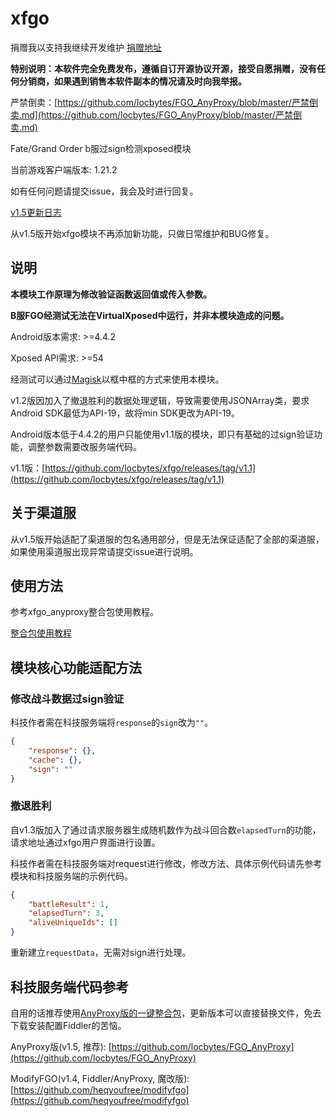 # xfgo

捐赠我以支持我继续开发维护 [捐赠地址](https://github.com/locbytes/donation)

**特别说明：本软件完全免费发布，遵循自订开源协议开源，接受自愿捐赠，没有任何分销商，如果遇到销售本软件副本的情况请及时向我举报。**

严禁倒卖：[https://github.com/locbytes/FGO_AnyProxy/blob/master/严禁倒卖.md](https://github.com/locbytes/FGO_AnyProxy/blob/master/严禁倒卖.md)

Fate/Grand Order b服过sign检测xposed模块

当前游戏客户端版本: 1.21.2

如有任何问题请提交issue，我会及时进行回复。

[v1.5更新日志](https://github.com/locbytes/xfgo/blob/master/ChangeLog.md)

从v1.5版开始xfgo模块不再添加新功能，只做日常维护和BUG修复。

## 说明

**本模块工作原理为修改验证函数返回值或传入参数。**

**B服FGO经测试无法在VirtualXposed中运行，并非本模块造成的问题。**

Android版本需求: >=4.4.2

Xposed API需求: >=54

经测试可以通过[Magisk](https://forum.xda-developers.com/apps/magisk)以框中框的方式来使用本模块。

v1.2版因加入了撤退胜利的数据处理逻辑，导致需要使用JSONArray类，要求Android SDK最低为API-19，故将min SDK更改为API-19。

Android版本低于4.4.2的用户只能使用v1.1版的模块，即只有基础的过sign验证功能，调整参数需要改服务端代码。

v1.1版：[https://github.com/locbytes/xfgo/releases/tag/v1.1](https://github.com/locbytes/xfgo/releases/tag/v1.1)

## 关于渠道服

从v1.5版开始适配了渠道服的包名通用部分，但是无法保证适配了全部的渠道服，如果使用渠道服出现异常请提交issue进行说明。

## 使用方法

参考xfgo_anyproxy整合包使用教程。

[整合包使用教程](https://github.com/locbytes/FGO_AnyProxy/blob/master/Course/Course.md)

## 模块核心功能适配方法

### 修改战斗数据过sign验证

科技作者需在科技服务端将`response`的`sign`改为`""`。

```json
{
    "response": {},
    "cache": {},
    "sign": ""
}
```

### 撤退胜利

自v1.3版加入了通过请求服务器生成随机数作为战斗回合数`elapsedTurn`的功能，请求地址通过xfgo用户界面进行设置。

科技作者需在科技服务端对request进行修改，修改方法、具体示例代码请先参考模块和科技服务端的示例代码。

```json
{
    "battleResult": 1,
    "elapsedTurn": 3,
    "aliveUniqueIds": []
}
```

重新建立`requestData`，无需对sign进行处理。

## 科技服务端代码参考

自用的话推荐使用[AnyProxy版的一键整合包](https://github.com/locbytes/FGO_AnyProxy/releases)，更新版本可以直接替换文件，免去下载安装配置Fiddler的苦恼。

AnyProxy版(v1.5, 推荐): [https://github.com/locbytes/FGO_AnyProxy](https://github.com/locbytes/FGO_AnyProxy)

ModifyFGO(v1.4, Fiddler/AnyProxy, 魔改版): [https://github.com/heqyoufree/modifyfgo](https://github.com/heqyoufree/modifyfgo)
